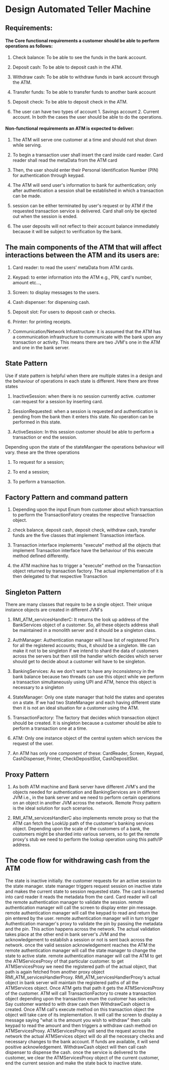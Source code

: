 # Design Automated Teller Machine

 

## Requirements:

#### The Core functional requirements a customer should be able to perform operations as follows:

1. Check balance: To be able to see the funds in the bank account.

2. Deposit cash: To be able to deposit cash in the ATM.

3. Withdraw cash: To be able to withdraw funds in bank account through the ATM.

4. Transfer funds: To be able to transfer funds to another bank account

5. Deposit check: To be able to deposit check in the ATM.

6. The user can have two types of account 1. Savings account 2. Current account. In both the cases the user should be able to do the operations.

#### Non-functional requirements an ATM is expected to deliver:

1. The ATM will serve one customer at a time and should not shut down while serving.

2. To begin a transaction user shall insert the card inside card reader. Card reader shall read the metaData from the ATM card

3. Then, the user should enter their Personal Identification Number (PIN) for authentication through keypad.

4. The ATM will send user's information to bank for authentication; only after authentication a session shall be established in which a transaction can be made.

5. session can be either terminated by user's request or by ATM if the requested transaction service is delivered. Card shall only be ejected out when the session is ended.

6. The user deposits will not reflect to their account balance immediately because it will be subject to verification by the bank.



## The main components of the ATM that will affect interactions between the ATM and its users are:

1. Card reader: to read the users’ metaData from ATM cards.

2. Keypad: to enter information into the ATM e.g., PIN, card's number, amount etc...,

3. Screen: to display messages to the users.

4. Cash dispenser: for dispensing cash.

5. Deposit slot: For users to deposit cash or checks.

6. Printer: for printing receipts.

7. Communication/Network Infrastructure: it is assumed that the ATM has a communication infrastructure to communicate with the bank upon any transaction or activity. This means there are two JVM's one in the ATM and one in the bank server. 



## State Pattern

Use if state pattern is helpful when there are multiple states in a design and the behaviour of operations in each state is different. Here there are three states

1. InactiveSession: when there is no session currently active. customer can request for a session by inserting card.

2. SessionRequested: when a session is requested and authentication is pending from the bank then it enters this state. No operation can be performed in this state.

3. ActiveSession: In this session customer should be able to perform a transaction or end the session.

Depending upon the state of the stateMangaer the operations behaviour will vary. these are the three operations

1. To request for a session; 

2. To end a session;  

3. To perform a transaction.



## Factory Pattern and command pattern

1. Depending upon the input Enum from customer about which transaction to perform the TransactionFatory creates the respective Transaction object.

2. check balance, deposit cash, deposit check, withdraw cash, transfer funds are the five classes that implement Transaction interface.

3. Transaction interface implements "execute" method all the objects that implement Transaction interface have the behaviour of this execute method defined differently.

4. the ATM machine has to trigger a "execute" method on the Transaction object returned by transaction factory. The actual implementation of it is then delegated to that respective Transaction

 

## Singleton Pattern

There are many classes that require to be a single object. Their unique instance objects are created in different JVM's

1. RMI_ATM_servicesHandlerC: It returns the look up address of the BankServices object of a customer. So, all these objects address shall be maintained in a monolith server and it should be a singleton class.

2. AuthManager: Authentication manager will have list of registered Pin's for all the registered accounts; thus, it should be a singleton. We can make it not to be singleton if we intend to shard the data of customers across the servers but then still the handler which decides which server should get to decide about a customer will have to be singleton.

3. BankingServices: As we don't want to have any inconsistency in the bank balance because two threads can use this object while we perform a transaction simultaneously using UPI and ATM, hence this object is necessary to a singleton

4. StateManager: Only one state manager that hold the states and operates on a state. If we had two StateManager and each having different state then it is not an ideal situation for a customer using the ATM.

5. TransactionFactory: The factory that decides which transaction object should be created. It is singleton because a customer should be able to perform a transaction one at a time.

6. ATM: Only one instance object of the central system which services the request of the user.

7. An ATM has only one component of these: CardReader, Screen, Keypad, CashDispenser, Printer, CheckDepositSlot, CashDepositSlot.

 

## Proxy Pattern

1. As both ATM machine and Bank server have different JVM's and the objects needed for authentication and BankingServices are in different JVM i.e., in the bank server and we need to perform certain operations on an object in another JVM across the network. Remote Proxy pattern is the ideal solution for such scenarios.

2. RMI_ATM_servicesHandlerC also implements remote proxy so that the ATM can fetch the LookUp path of the customer's banking services object. Depending upon the scale of the customers of a bank, the customers might be sharded into various servers, so to get the remote proxy's stub we need to perform the lookup operation using this path/IP address.



## The code flow for withdrawing cash from the ATM

The state is inactive initially. the customer requests for an active session to the state manager. state manager triggers request session on inactive state and makes the current state to session requested state. The card is inserted into card reader it reads the metadata from the card. Card reader will call the remote authentication manager to validate the session. remote authentication manager will call the screen to display enter pin message. remote authentication manager will call the keypad to read and return the pin entered by the user. remote authentication manager will in turn trigger Authentication manager's proxy to validate the pin by passing the metadata and the pin. This action happens across the network. The actual validation takes place at the other end in bank server's JVM and the acknowledgement to establish a session or not is sent back across the network. once the valid session acknowledgement reaches the ATM the remote authentication manager will call the state manager to change the state to active state. remote authentication manager will call the ATM to get the ATMServicesProxy of that particular customer. to get ATMServicesProxy we need the registered path of the actual object, that path is again fetched from another proxy object RMI_ATM_servicesHandlerProxy. RMI_ATM_servicesHandlerProxy's actual object in bank server will maintain the registered paths of all the ATMServices object. Once ATM gets that path it gets the ATMServicesProxy of the customer. ATM will call TransactionFactory to create a transaction object depending upon the transaction enum the customer has selected. Say customer wanted to with draw cash then WithdrawCash object is created. Once ATM call's execute method on this transaction object the object will take care of its implementation. It will call the screen to display a message saying "what is the amount you wish to withdraw" then calls keypad to read the amount and then triggers a withdraw cash method on ATMServicesProxy. ATMServicesProxy will send the request across the network the actual ATMServices object will do all the necessary checks and necessary changes to the bank account. If funds are available, it will send positive acknowledgement. WithdrawCash object will then call cash dispenser to dispense the cash. once the service is delivered to the customer, we clear the ATMServicesProxy object of the current customer, end the current session and make the state back to inactive state.

